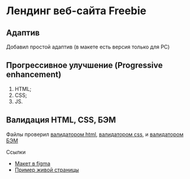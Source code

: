 # Лендинг веб-сайта Freebie

## Адаптив
Добавил простой адаптив (в макете есть версия только для PC)

## Прогрессивное улучшение (Progressive enhancement)
1. HTML;
2. CSS;
3. JS.

## Валидация HTML, CSS, БЭМ
Файлы проверил [валидатором html](https://validator.w3.org/), [валидатором css](https://jigsaw.w3.org/css-validator/), и [валидатором БЭМ](https://yoksel.github.io/html-tree/)

Ссылки
- [Макет в figma](https://www.figma.com/community/file/1016279915990310020)
- [Пример живой страницы](https://dimoncss.ru/myworks/freebie/)